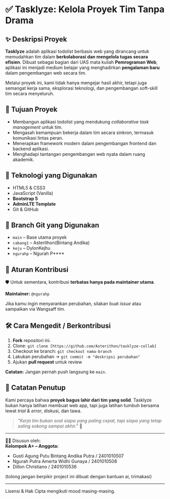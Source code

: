 # ✅ Tasklyze: Kelola Proyek Tim Tanpa Drama

## ✨ Deskripsi Proyek

**Tasklyze** adalah aplikasi todolist berbasis web yang dirancang untuk memudahkan tim dalam **berkolaborasi dan mengelola tugas secara efisien**. Dibuat sebagai bagian dari UAS mata kuliah **Pemrograman Web**, aplikasi ini menjadi medium belajar yang menghadirkan **pengalaman baru** dalam pengembangan web secara tim.

Melalui proyek ini, kami tidak hanya mengejar hasil akhir, tetapi juga semangat kerja sama, eksplorasi teknologi, dan pengembangan soft-skill tim secara menyeluruh.

## 🎯 Tujuan Proyek

- Membangun aplikasi todolist yang mendukung _collaborative task management_ untuk tim.
- Mengasah kemampuan bekerja dalam tim secara sinkron, termasuk komunikasi lintas peran.
- Menerapkan framework modern dalam pengembangan frontend dan backend aplikasi.
- Menghadapi tantangan pengembangan web nyata dalam ruang akademik.


## 🧠 Teknologi yang Digunakan

- HTML5 & CSS3
- JavaScript (Vanilla)
- **Bootstrap 5**
- **AdminLTE Template**
- Git & GitHub

## 🌿 Branch Git yang Digunakan

- `main` – Base utama proyek
- `cabang1` – Asterithon(Bintang Andika)
- `keju` – DylonKejhu
- `ngurahp` – Ngurah P****

## 🤝 Aturan Kontribusi

🛡️ Untuk sementara, kontribusi **terbatas hanya pada maintainer utama**.

**Maintainer:** `@ngurahp` 

Jika kamu ingin menyarankan perubahan, silakan buat _issue_ atau sampaikan via Wangsaff tim.

## 🛠️ Cara Mengedit / Berkontribusi

1. **Fork** repositori ini.
2. Clone: `git clone [https://github.com/Asterithon/tasklyze-collab]`
3. Checkout ke branch: `git checkout nama-branch`
4. Lakukan perubahan → `git commit -m "deskripsi perubahan"`
5. Ajukan **pull request** untuk review

**Catatan:** Jangan pernah push langsung ke `main`.

## 📌 Catatan Penutup

Kami percaya bahwa **proyek bagus lahir dari tim yang solid**. Tasklyze bukan hanya latihan membuat web app, tapi juga latihan tumbuh bersama lewat _trial & error_, diskusi, dan tawa.

> _"Kerja tim bukan soal siapa yang paling cepat, tapi siapa yang tetap saling sokong sampai akhir."_ 🚀

---

👨‍💻 Disusun oleh:  
**Kelompok A+ – Anggota:**  
- Gusti Agung Putu Bintang Andika Putra / 2401010507
- Ngurah Putra Amerta Widhi Gunaya / 2401010508
- Dillon Christiano / 2401010536

(tolong jangan berpikir project ini dibuat dengan bantuan ai, trimakasi)

---

Lisensi & Hak Cipta mengikuti mood masing-masing.
